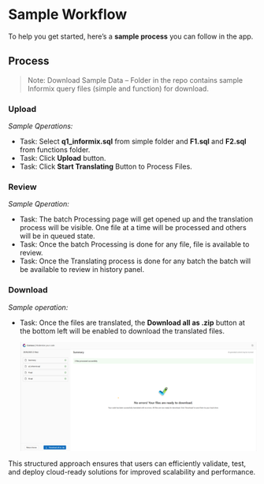 
# Sample Workflow

To help you get started, here’s a **sample process** you can follow in the app.

## **Process**

> Note: Download Sample Data – Folder in the repo contains sample Informix query files (simple and function) for download.

### **Upload**

_Sample Qperations:_

- Task: Select **q1_informix.sql** from simple folder and **F1.sql** and **F2.sql** from functions folder.
- Task: Click **Upload** button.
- Task: Click **Start Translating** Button to Process Files.

### **Review**

_Sample Qperation:_

- Task: The batch Processing page will get opened up and the translation process will be visible. One file at a time will be processed and others will be in queued state.
- Task: Once the batch Processing is done for any file, file is available to review.
- Task: Once the Translating process is done for any batch the batch will be available to review in history panel. 
  
### **Download**

_Sample operation:_

- Task: Once the files are translated, the **Download all as .zip** button at the bottom left will be enabled to download the translated files.

  ![Application](images/samplecodmod1.png)
  
This structured approach ensures that users can efficiently validate, test, and deploy cloud-ready solutions for improved scalability and performance.
